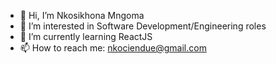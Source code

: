 - 👋 Hi, I’m Nkosikhona Mngoma
- 👀 I’m interested in Software Development/Engineering roles
- 🌱 I’m currently learning ReactJS
- 📫 How to reach me: nkociendue@gmail.com

<!---
nkociemngoma/nkociemngoma is a ✨ special ✨ repository because its `README.md` (this file) appears on your GitHub profile.
You can click the Preview link to take a look at your changes.
--->
